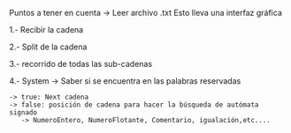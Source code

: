 Puntos a tener en cuenta → Leer archivo .txt
Esto lleva una interfaz gráfica

1.- Recibir la cadena

2.- Split de la cadena

3.- recorrido de todas las sub-cadenas

4.- System -> Saber si se encuentra en las palabras reservadas

    -> true: Next cadena
    -> false: posición de cadena para hacer la búsqueda de autómata signado
       -> NumeroEntero, NumeroFlotante, Comentario, igualación,etc....